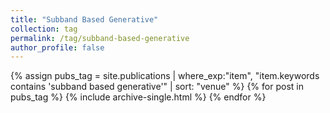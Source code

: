 ```yaml
---
title: "Subband Based Generative"
collection: tag
permalink: /tag/subband-based-generative
author_profile: false
---
```

{% assign pubs_tag = site.publications | where_exp:"item", "item.keywords contains 'subband based generative'" | sort: "venue" %}
{% for post in pubs_tag %}
  {% include archive-single.html %}
{% endfor %}